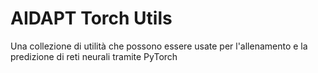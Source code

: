 # AIDAPT Torch Utils

Una collezione di utilità che possono essere usate per l'allenamento e la predizione di reti neurali tramite PyTorch
